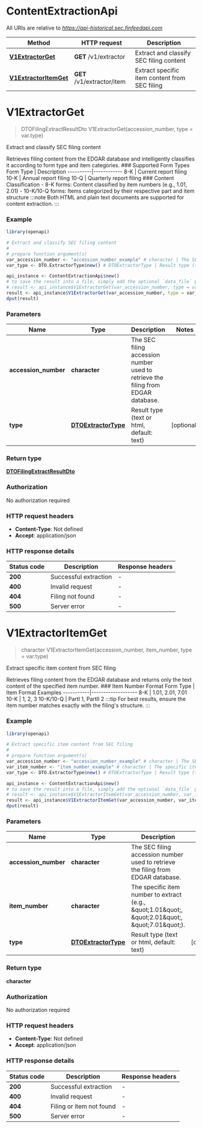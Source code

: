 # ContentExtractionApi

All URIs are relative to *https://api-historical.sec.finfeedapi.com*

Method | HTTP request | Description
------------- | ------------- | -------------
[**V1ExtractorGet**](ContentExtractionApi.md#V1ExtractorGet) | **GET** /v1/extractor | Extract and classify SEC filing content 
[**V1ExtractorItemGet**](ContentExtractionApi.md#V1ExtractorItemGet) | **GET** /v1/extractor/item | Extract specific item content from SEC filing


# **V1ExtractorGet**
> DTOFilingExtractResultDto V1ExtractorGet(accession_number, type = var.type)

Extract and classify SEC filing content 

Retrieves filing content from the EDGAR database and intelligently classifies it according to form type and item categories.    ### Supported Form Types    Form Type | Description  ----------|------------  8-K      | Current report filing  10-K     | Annual report filing  10-Q     | Quarterly report filing    ### Content Classification  - 8-K forms: Content classified by item numbers (e.g., 1.01, 2.01)  - 10-K/10-Q forms: Items categorized by their respective part and item structure    :::note  Both HTML and plain text documents are supported for content extraction.  :::

### Example
```R
library(openapi)

# Extract and classify SEC filing content 
#
# prepare function argument(s)
var_accession_number <- "accession_number_example" # character | The SEC filing accession number used to retrieve the filing from EDGAR database.
var_type <- DTO.ExtractorType$new() # DTOExtractorType | Result type (text or html, default: text) (Optional)

api_instance <- ContentExtractionApi$new()
# to save the result into a file, simply add the optional `data_file` parameter, e.g.
# result <- api_instance$V1ExtractorGet(var_accession_number, type = var_typedata_file = "result.txt")
result <- api_instance$V1ExtractorGet(var_accession_number, type = var_type)
dput(result)
```

### Parameters

Name | Type | Description  | Notes
------------- | ------------- | ------------- | -------------
 **accession_number** | **character**| The SEC filing accession number used to retrieve the filing from EDGAR database. | 
 **type** | [**DTOExtractorType**](.md)| Result type (text or html, default: text) | [optional] 

### Return type

[**DTOFilingExtractResultDto**](DTO.FilingExtractResultDto.md)

### Authorization

No authorization required

### HTTP request headers

 - **Content-Type**: Not defined
 - **Accept**: application/json

### HTTP response details
| Status code | Description | Response headers |
|-------------|-------------|------------------|
| **200** | Successful extraction |  -  |
| **400** | Invalid request |  -  |
| **404** | Filing not found |  -  |
| **500** | Server error |  -  |

# **V1ExtractorItemGet**
> character V1ExtractorItemGet(accession_number, item_number, type = var.type)

Extract specific item content from SEC filing

Retrieves filing content from the EDGAR database and returns only the text content of the specified item number.    ### Item Number Format    Form Type | Item Format Examples  -----------|-------------------  8-K       | 1.01, 2.01, 7.01  10-K      | 1, 2, 3  10-K/10-Q | PartI 1, PartII 2    :::tip  For best results, ensure the item number matches exactly with the filing's structure.  :::

### Example
```R
library(openapi)

# Extract specific item content from SEC filing
#
# prepare function argument(s)
var_accession_number <- "accession_number_example" # character | The SEC filing accession number used to retrieve the filing from EDGAR database.
var_item_number <- "item_number_example" # character | The specific item number to extract (e.g., \"1.01\", \"2.01\", \"7.01\").
var_type <- DTO.ExtractorType$new() # DTOExtractorType | Result type (text or html, default: text) (Optional)

api_instance <- ContentExtractionApi$new()
# to save the result into a file, simply add the optional `data_file` parameter, e.g.
# result <- api_instance$V1ExtractorItemGet(var_accession_number, var_item_number, type = var_typedata_file = "result.txt")
result <- api_instance$V1ExtractorItemGet(var_accession_number, var_item_number, type = var_type)
dput(result)
```

### Parameters

Name | Type | Description  | Notes
------------- | ------------- | ------------- | -------------
 **accession_number** | **character**| The SEC filing accession number used to retrieve the filing from EDGAR database. | 
 **item_number** | **character**| The specific item number to extract (e.g., \&quot;1.01\&quot;, \&quot;2.01\&quot;, \&quot;7.01\&quot;). | 
 **type** | [**DTOExtractorType**](.md)| Result type (text or html, default: text) | [optional] 

### Return type

**character**

### Authorization

No authorization required

### HTTP request headers

 - **Content-Type**: Not defined
 - **Accept**: application/json

### HTTP response details
| Status code | Description | Response headers |
|-------------|-------------|------------------|
| **200** | Successful extraction |  -  |
| **400** | Invalid request |  -  |
| **404** | Filing or item not found |  -  |
| **500** | Server error |  -  |

